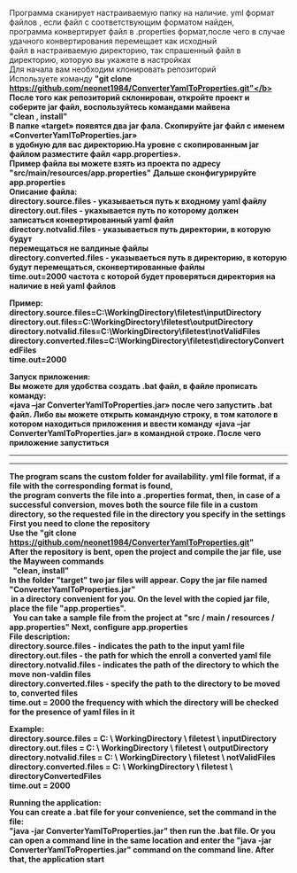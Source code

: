 Программа сканирует настраиваемую папку на наличие. yml формат файлов , если файл с соответствующим форматом найден,<br> 
программа конвертирует файл в .properties формат,после чего в случае удачного конвертирования перемещает как исходный<br> 
файл в настраиваемую директорию,  так спрашенный файл в директорию, которую вы укажете в настройках<br>
Для начала вам необходим клонировать репозиторий<br>
Используете команду <b>"git clone https://github.com/neonet1984/ConverterYamlToProperties.git"</b><br>
После того как репозиторий склонирован, откройте проект и соберите jar файл, воспользуйтесь командами майвена<br>
 <b>"clean , install"</b><br>
В папке «target» появятся два jar фала. Скопируйте jar файл с именем «ConverterYamlToProperties.jar»<br> 
 в удобную для вас директорию.На уровне с скопированным jar файлом разместите файл «app.properties».<br>
  Пример файла вы можете взять из проекта по адресу <b>"src/main/resources/app.properties"</b>
Дальше сконфигурируйте <b>app.properties</b><br> 
Описание файла:<br>
<b>directory.source.files</b> - указываеться путь к входному yaml файлу<br>
<b>directory.out.files</b> - укахывается путь по которому должен <br>
записаться конвертированный yaml файл<br>
<b>directory.notvalid.files</b> - указываеться путь директории, в которую будут<br> 
перемещаться не валдиные файлы<br>
<b>directory.converted.files</b> - указываеться путь в директорию, в которую будут перемещаться, 
сконвертированные файлы<br>
<b>time.out=2000</b> частота с которой будет проверяться директория на наличие в ней yaml файлов</br>

Пример:<br>
directory.source.files=C:\\WorkingDirectory\\filetest\\inputDirectory<br>
directory.out.files=C:\\WorkingDirectory\\filetest\\outputDirectory<br>
directory.notvalid.files=C:\\WorkingDirectory\\filetest\\notValidFiles<br>
directory.converted.files=C:\\WorkingDirectory\\filetest\\directoryConvertedFiles<br>
time.out=2000<br>

Запуск приложения:<br>
Вы можете для удобства создать .bat файл, в файле прописать команду:<br> <b>«java –jar ConverterYamlToProperties.jar»</b>
после чего запустить .bat файл. Либо вы можете открыть командную строку, в том катологе в котором находиться
приложения и ввести команду <b>«java –jar ConverterYamlToProperties.jar»</b> в командной строке. После чего приложение
запуститься 


****
****

The program scans the custom folder for availability. yml file format, if a file with the corresponding format is found, <br>
the program converts the file into a .properties format, then, in case of a successful conversion, moves both the source file
file in a custom directory, so the requested file in the directory you specify in the settings <br>
First you need to clone the repository <br>
Use the <b> "git clone https://github.com/neonet1984/ConverterYamlToProperties.git" </b> <br>
After the repository is bent, open the project and compile the jar file, use the Mayween commands <br>
 <b> "clean, install" </b> <br>
In the folder "target" two jar files will appear. Copy the jar file named "ConverterYamlToProperties.jar" <br>
 in a directory convenient for you. On the level with the copied jar file, place the file "app.properties". <br>
  You can take a sample file from the project at <b> "src / main / resources / app.properties" </b>
Next, configure <b> app.properties </b> <br>
File description: <br>
<b> directory.source.files </b> - indicates the path to the input yaml file <br>
<b> directory.out.files </b> - the path for which the
enroll a converted yaml file <br>
<b> directory.notvalid.files </b> - indicates the path of the directory to which the
move non-valdin files <br>
<b> directory.converted.files </b> - specify the path to the directory to be moved to,
converted files <br>
<b> time.out = 2000 </b> the frequency with which the directory will be checked for the presence of yaml files in it </br>

Example: <br>
directory.source.files = C: \\ WorkingDirectory \\ filetest \\ inputDirectory<br>
directory.out.files = C: \\ WorkingDirectory \\ filetest \\ outputDirectory<br>
directory.notvalid.files = C: \\ WorkingDirectory \\ filetest \\ notValidFiles<br>
directory.converted.files = C: \\ WorkingDirectory \\ filetest \\ directoryConvertedFiles<br>
time.out = 2000<br>

Running the application: <br>
You can create a .bat file for your convenience, set the command in the file: <br> <b> "java -jar ConverterYamlToProperties.jar" </b>
then run the .bat file. Or you can open a command line in the same location
and enter the <b> "java -jar ConverterYamlToProperties.jar" </b> command on the command line. After that, the application
start